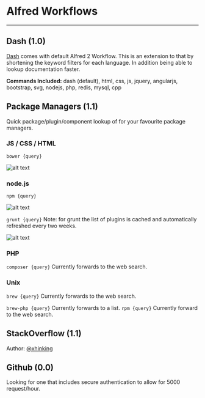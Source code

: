 # Alfred Workflows

***

## Dash (1.0)
[Dash](http://kapeli.com/) comes with default Alfred 2 Workflow. This is an extension to that by shortening the keyword filters for each language. In addition being able to lookup documentation faster.

**Commands Included:** dash (default), html, css, js, jquery, angularjs, bootstrap, svg, nodejs, php, redis, mysql, cpp

## Package Managers (1.1)
Quick package/plugin/component lookup of for your favourite package managers. 

### JS / CSS / HTML
`bower {query}` 

![alt text][bower]

### node.js
`npm {query}`

![alt text][npm]

`grunt {query}` Note: for grunt the list of plugins is cached and automatically refreshed every two weeks.

![alt text][grunt]

### PHP
`composer {query}` Currently forwards to the web search.

### Unix
`brew {query}` Currently forwards to the web search.

`brew-php {query}` Currently forwards to a list.
`rpm {query}` Currently forward to the web search.

## StackOverflow (1.1)
Author: [@xhinking](https://github.com/tzarskyz/Alfred-1)

## Github (0.0)
Looking for one that includes secure authentication to allow for 5000 request/hour.


[bower]: https://raw.github.com/willfarrell/alfred-workflows/master/Screenshots/bower.png  "Sample bower result"
[grunt]: https://raw.github.com/willfarrell/alfred-workflows/master/Screenshots/grunt.png "Sample grunt result"
[npm]: https://raw.github.com/willfarrell/alfred-workflows/master/Screenshots/npm.png "Sample npm result"
